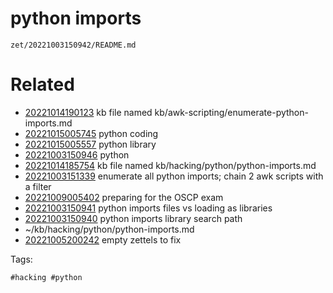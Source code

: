# python imports

` zet/20221003150942/README.md `

# Related

- [20221014190123](/zet/20221014190123/README.md) kb file named kb/awk-scripting/enumerate-python-imports.md
- [20221015005745](/zet/20221015005745/README.md) python coding
- [20221015005557](/zet/20221015005557/README.md) python library
- [20221003150946](/zet/20221003150946/README.md) python
- [20221014185754](/zet/20221014185754/README.md) kb file named kb/hacking/python/python-imports.md
- [20221003151339](/zet/20221003151339/README.md) enumerate all python imports; chain 2 awk scripts with a filter
- [20221009005402](/zet/20221009005402/README.md) preparing for the OSCP exam
- [20221003150941](/zet/20221003150941/README.md) python imports files vs loading as libraries
- [20221003150940](/zet/20221003150940/README.md) python imports library search path
- ~/kb/hacking/python/python-imports.md
- [20221005200242](/zet/20221005200242/README.md) empty zettels to fix

Tags:

    #hacking #python 
